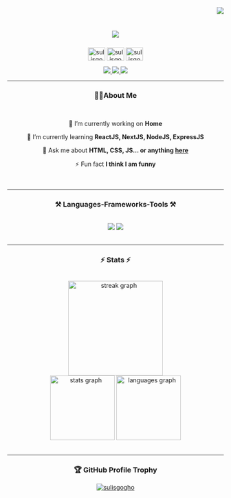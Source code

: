<div align="right">
  <img src="https://visitor-badge.laobi.icu/badge?page_id=sulisgogho.sulisgogho&"  />
</div>

<h1 align="center">
    <img src="https://readme-typing-svg.herokuapp.com/?font=Righteous&size=35&center=true&vCenter=true&color=FF652F&width=500&height=70&duration=4000&lines=Hi+There!+👋;+I'm+Sulistyowati+Munawaroh;" />
</h1>

###

<p align="center">
<a href="https://twitter.com/sulisgogho123" target="blank"><img align="center" src="https://raw.githubusercontent.com/rahuldkjain/github-profile-readme-generator/master/src/images/icons/Social/twitter.svg" alt="sulisgogho123" height="30" width="40" /></a>     
<a href="https://fb.com/sulisgogho" target="blank"><img align="center" src="https://raw.githubusercontent.com/rahuldkjain/github-profile-readme-generator/master/src/images/icons/Social/facebook.svg" alt="sulisgogho" height="30" width="40" /></a>
<a href="https://instagram.com/sulisgogho123" target="blank"><img align="center" src="https://raw.githubusercontent.com/rahuldkjain/github-profile-readme-generator/master/src/images/icons/Social/instagram.svg" alt="sulisgogho123" height="30" width="40" /></a>
</p>
<div align="center"> 
  <a href="mailto: sulistyowatimunawaroh@gmail.com">
    <img src="https://img.shields.io/badge/Gmail-333333?style=for-the-badge&logo=gmail&logoColor=red" />
  </a>
  <a href="https://linkedin.com/in/sulistyowati-munawaroh" target="_blank">
    <img src="https://img.shields.io/badge/LinkedIn-0077B5?style=for-the-badge&logo=linkedin&logoColor=white" target="_blank" />
  </a>
  <a href="https://sulistyowatimunawaroh.vercel.app/" target="_blank">
     <img src="https://img.shields.io/badge/Portfolio-FF5722?style=for-the-badge&logo=todoist&logoColor=white" target="_blank" /> <!-- sqlite, safari, google-chrome are other good icon options -->
  </a>
</div>

<hr/>

###

<h3 align="center">👩‍💻About Me</h3>
<br/>

<div align="center">
 
 🔭 I’m currently working on **Home**
 
 🌱 I’m currently learning **ReactJS, NextJS, NodeJS, ExpressJS**

💬 Ask me about **HTML, CSS, JS... or anything [here](https://github.com/sulisgogho)**

⚡ Fun fact **I think I am funny**

</div>
<br/>
<hr/>

###

<h3 align="center">⚒️ Languages-Frameworks-Tools ⚒️</h3>
<br/>
<div align="center">
    <img src="https://skillicons.dev/icons?i=react,bootstrap,html,css,vscode,github,figma,tailwind,git" />
    <img src="https://skillicons.dev/icons?i=nodejs,python,javascript,typescript,express,firebase,mongodb,java,nextjs,mysql,aws" /><br>
</div>

<br/>
<hr/>

###

<h3 align="center">⚡ Stats ⚡</h3>

<br>
<div align="center">
  <img src="https://streak-stats.demolab.com?user=sulisgogho&locale=en&mode=daily&theme=codeSTACKr&hide_border=false&border_radius=5&order=3" height="220" alt="streak graph"  />
</div>

<div align="center">
  <img src="https://github-readme-stats.vercel.app/api?username=sulisgogho&hide_title=false&hide_rank=false&show_icons=true&include_all_commits=true&count_private=true&disable_animations=false&theme=codeSTACKr&locale=en&hide_border=false" height="150" alt="stats graph"  />
  <img src="https://github-readme-stats.vercel.app/api/top-langs?username=sulisgogho&locale=en&hide_title=false&layout=compact&card_width=320&langs_count=5&theme=codeSTACKr&hide_border=false" height="150" alt="languages graph"  />
</div>

<br/>
<hr/>

###

<h3 align="center">🏆 GitHub Profile Trophy</h3>
<p align="center"> <a href="https://github.com/ryo-ma/github-profile-trophy"><img src="https://github-profile-trophy.vercel.app/?username=sulisgogho" alt="sulisgogho" /></a> </p>

